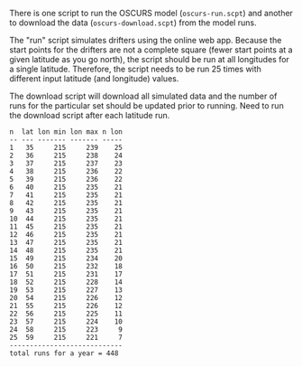 There is one script to run the OSCURS model (`oscurs-run.scpt`) and another to
download the data (`oscurs-download.scpt`) from the model runs.

The "run" script simulates drifters using the online web app. Because the
start points for the drifters are not a complete square (fewer start points at a
given latitude as you go north), the script should be run at all longitudes for
a single latitude. Therefore, the script needs to be run 25 times with different
input latitude (and longitude) values.

The download script will download all simulated data and the number of runs for
the particular set should be updated prior to running. Need to run the download
script after each latitude run.


    n  lat lon min lon max n lon
    -- --- ------- ------- -----
    1   35     215     239    25
    2   36     215     238    24
    3   37     215     237    23
    4   38     215     236    22
    5   39     215     236    22
    6   40     215     235    21
    7   41     215     235    21
    8   42     215     235    21
    9   43     215     235    21
    10  44     215     235    21
    11  45     215     235    21
    12  46     215     235    21
    13  47     215     235    21
    14  48     215     235    21
    15  49     215     234    20
    16  50     215     232    18
    17  51     215     231    17
    18  52     215     228    14
    19  53     215     227    13
    20  54     215     226    12
    21  55     215     226    12
    22  56     215     225    11
    23  57     215     224    10
    24  58     215     223     9
    25  59     215     221     7
    ----------------------------
    total runs for a year = 448
